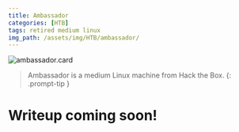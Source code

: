 ```yaml
---
title: Ambassador
categories: [HTB]
tags: retired medium linux
img_path: /assets/img/HTB/ambassador/
---
```


![ambassador.card](Ambassador.png)

> Ambassador is a medium Linux machine from Hack the Box. 
{: .prompt-tip }

# Writeup coming soon!
